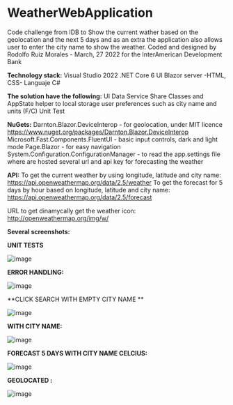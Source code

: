 # WeatherWebApplication
Code challenge from IDB to Show the current wather based on the geolocation and the next 5 days and as an extra the application also allows user to enter the city name to show the weather. Coded and designed by Rodolfo Ruiz Morales - March, 27 2022 for the InterAmerican Development Bank

**Technology stack:**
Visual Studio 2022
.NET Core 6
UI Blazor server -HTML, CSS-
Languaje C#

**The solution have the following:**
UI
Data Service
Share Classes and AppState helper to local storage user preferences such as city name and units (F/C)
Unit Test

**NuGets:**
Darnton.Blazor.DeviceInterop - for geolocation, under MIT licence https://www.nuget.org/packages/Darnton.Blazor.DeviceInterop
Microsoft.Fast.Components.FluentUI - basic input controls, dark and light mode
Page.Blazor - for easy navigation
System.Configuration.ConfigurationManager - to read the app.settings file where are hosted several url and api key for forecasting the weather

**API:**
To get the current weather by using longitude, latitude and city name: https://api.openweathermap.org/data/2.5/weather
To get the forecast for 5 days by hour based on longitude, latitude and city name: https://api.openweathermap.org/data/2.5/forecast

URL to get dinamycally get the weather icon: http://openweathermap.org/img/w/

**Several screenshots:**

**UNIT TESTS**

![image](https://user-images.githubusercontent.com/34136023/160299418-ca2135bc-7108-4702-97bb-8ca39e18e484.png)



**ERROR HANDLING:**

![image](https://user-images.githubusercontent.com/34136023/160299430-42f0991a-fda6-4038-9289-84af99ed183c.png)



**CLICK SEARCH WITH EMPTY CITY NAME **

![image](https://user-images.githubusercontent.com/34136023/160299438-e6b9318c-04ad-4efc-990e-6e3cef0f9909.png)



**WITH CITY NAME:**

![image](https://user-images.githubusercontent.com/34136023/160299446-fa7ccec8-6f0a-4656-9f43-5b68821c45de.png)



**FORECAST 5 DAYS WITH CITY NAME CELCIUS:**

![image](https://user-images.githubusercontent.com/34136023/160299477-2b797249-9372-4713-9fd4-833faecfa737.png)


**GEOLOCATED :**

![image](https://user-images.githubusercontent.com/34136023/160299484-e96b4aa6-c526-4d12-a4fc-d15bcef64015.png)

